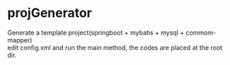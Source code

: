 # projGenerator
Generate a template project(springboot + mybatis + mysql + commom-mapper)<br/>
edit config.xml and run the main method, the codes are placed at the root dir.
